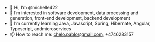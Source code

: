 - 👋 Hi, I’m @michelle422
- 👀 I’m interested in software development, data processing and generation, front-end development, backend development
- 🌱 I’m currently learning Java, Javascript, Spring, Hibernate, Angular, Typescript, andmicroservices
- 📫 How to reach me: chelo.pablo@gmail.com, +4746283157

<!---
michelle422/michelle422 is a ✨ special ✨ repository because its `README.md` (this file) appears on your GitHub profile.
You can click the Preview link to take a look at your changes.
--->
